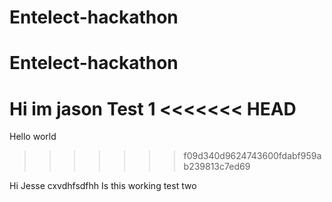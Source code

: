 # Entelect-hackathon
# Entelect-hackathon
Hi im jason
Test 1
<<<<<<< HEAD
=======
Hello world
>>>>>>> f09d340d9624743600fdabf959ab239813c7ed69






Hi Jesse
 cxvdhfsdfhh
 Is this working test two
